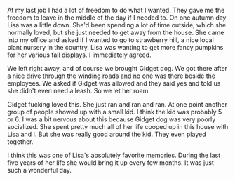 At my last job I had a lot of freedom to do what I wanted. They gave me the freedom to leave in the middle of the day if I needed to. On one autumn day Lisa was a little down. She'd been spending a lot of time outside, which she normally loved, but she just needed to get away from the house. She came into my office and asked if I wanted to go to strawberry hill, a nice local plant nursery in the country. Lisa was wanting to get more fancy pumpkins for her various fall displays. I immediately agreed. 

We left right away, and of course we brought Gidget dog. We got there after a nice drive through the winding roads and no one was there beside the employees. We asked if Gidget was allowed and they said yes and told us she didn't even need a leash. So we let her roam.

Gidget fucking loved this. She just ran and ran and ran. At one point another group of people showed up with a small kid. I think the kid was probably 5 or 6. I was a bit nervous about this because Gidget dog was very poorly socialized. She spent pretty much all of her life cooped up in this house with Lisa and I. But she was really good around the kid. They even played together.

I think this was one of Lisa's absolutely favorite memories. During the last five years of her life she would bring it up every few months. It was just such a wonderful day. 